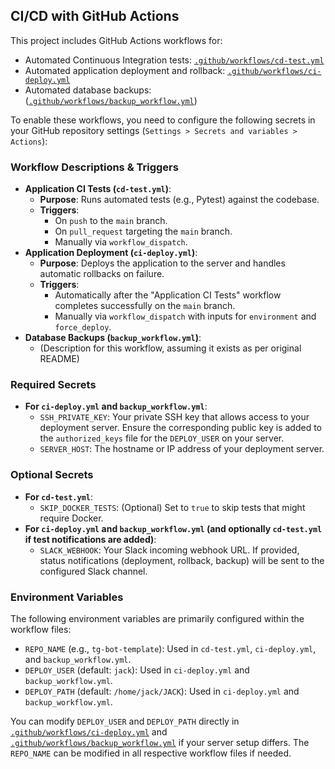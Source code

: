 ## CI/CD with GitHub Actions

This project includes GitHub Actions workflows for:
-   Automated Continuous Integration tests: [`.github/workflows/cd-test.yml`](./.github/workflows/cd-test.yml:1)
-   Automated application deployment and rollback: [`.github/workflows/ci-deploy.yml`](./.github/workflows/ci-deploy.yml:1)
-   Automated database backups: ([`.github/workflows/backup_workflow.yml`](.github/workflows/backup_workflow.yml))

To enable these workflows, you need to configure the following secrets in your GitHub repository settings (`Settings > Secrets and variables > Actions`):

### Workflow Descriptions & Triggers

-   **Application CI Tests (`cd-test.yml`)**:
    -   **Purpose**: Runs automated tests (e.g., Pytest) against the codebase.
    -   **Triggers**:
        -   On `push` to the `main` branch.
        -   On `pull_request` targeting the `main` branch.
        -   Manually via `workflow_dispatch`.
-   **Application Deployment (`ci-deploy.yml`)**:
    -   **Purpose**: Deploys the application to the server and handles automatic rollbacks on failure.
    -   **Triggers**:
        -   Automatically after the "Application CI Tests" workflow completes successfully on the `main` branch.
        -   Manually via `workflow_dispatch` with inputs for `environment` and `force_deploy`.
-   **Database Backups (`backup_workflow.yml`)**:
    -   (Description for this workflow, assuming it exists as per original README)

### Required Secrets

-   **For `ci-deploy.yml` and `backup_workflow.yml`**:
    -   `SSH_PRIVATE_KEY`: Your private SSH key that allows access to your deployment server. Ensure the corresponding public key is added to the `authorized_keys` file for the `DEPLOY_USER` on your server.
    -   `SERVER_HOST`: The hostname or IP address of your deployment server.

### Optional Secrets

-   **For `cd-test.yml`**:
    -   `SKIP_DOCKER_TESTS`: (Optional) Set to `true` to skip tests that might require Docker.
-   **For `ci-deploy.yml` and `backup_workflow.yml` (and optionally `cd-test.yml` if test notifications are added)**:
    -   `SLACK_WEBHOOK`: Your Slack incoming webhook URL. If provided, status notifications (deployment, rollback, backup) will be sent to the configured Slack channel.

### Environment Variables

The following environment variables are primarily configured within the workflow files:

-   `REPO_NAME` (e.g., `tg-bot-template`): Used in `cd-test.yml`, `ci-deploy.yml`, and `backup_workflow.yml`.
-   `DEPLOY_USER` (default: `jack`): Used in `ci-deploy.yml` and `backup_workflow.yml`.
-   `DEPLOY_PATH` (default: `/home/jack/JACK`): Used in `ci-deploy.yml` and `backup_workflow.yml`.

You can modify `DEPLOY_USER` and `DEPLOY_PATH` directly in [`.github/workflows/ci-deploy.yml`](./.github/workflows/ci-deploy.yml:1) and [`.github/workflows/backup_workflow.yml`](.github/workflows/backup_workflow.yml) if your server setup differs.
The `REPO_NAME` can be modified in all respective workflow files if needed.